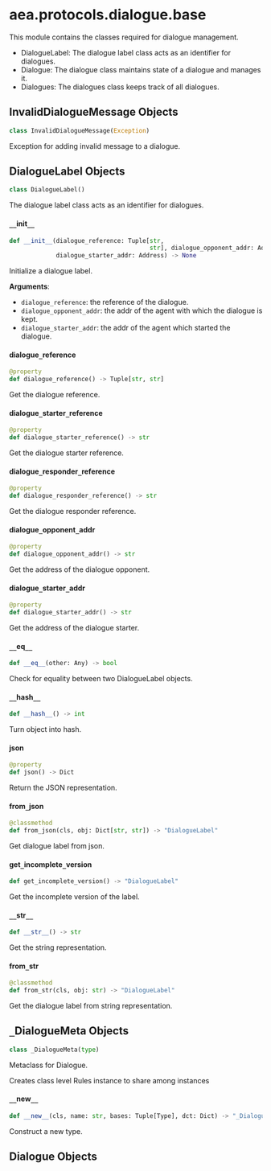 <a id="aea.protocols.dialogue.base"></a>

# aea.protocols.dialogue.base

This module contains the classes required for dialogue management.

- DialogueLabel: The dialogue label class acts as an identifier for dialogues.
- Dialogue: The dialogue class maintains state of a dialogue and manages it.
- Dialogues: The dialogues class keeps track of all dialogues.

<a id="aea.protocols.dialogue.base.InvalidDialogueMessage"></a>

## InvalidDialogueMessage Objects

```python
class InvalidDialogueMessage(Exception)
```

Exception for adding invalid message to a dialogue.

<a id="aea.protocols.dialogue.base.DialogueLabel"></a>

## DialogueLabel Objects

```python
class DialogueLabel()
```

The dialogue label class acts as an identifier for dialogues.

<a id="aea.protocols.dialogue.base.DialogueLabel.__init__"></a>

#### `__`init`__`

```python
def __init__(dialogue_reference: Tuple[str,
                                       str], dialogue_opponent_addr: Address,
             dialogue_starter_addr: Address) -> None
```

Initialize a dialogue label.

**Arguments**:

- `dialogue_reference`: the reference of the dialogue.
- `dialogue_opponent_addr`: the addr of the agent with which the dialogue is kept.
- `dialogue_starter_addr`: the addr of the agent which started the dialogue.

<a id="aea.protocols.dialogue.base.DialogueLabel.dialogue_reference"></a>

#### dialogue`_`reference

```python
@property
def dialogue_reference() -> Tuple[str, str]
```

Get the dialogue reference.

<a id="aea.protocols.dialogue.base.DialogueLabel.dialogue_starter_reference"></a>

#### dialogue`_`starter`_`reference

```python
@property
def dialogue_starter_reference() -> str
```

Get the dialogue starter reference.

<a id="aea.protocols.dialogue.base.DialogueLabel.dialogue_responder_reference"></a>

#### dialogue`_`responder`_`reference

```python
@property
def dialogue_responder_reference() -> str
```

Get the dialogue responder reference.

<a id="aea.protocols.dialogue.base.DialogueLabel.dialogue_opponent_addr"></a>

#### dialogue`_`opponent`_`addr

```python
@property
def dialogue_opponent_addr() -> str
```

Get the address of the dialogue opponent.

<a id="aea.protocols.dialogue.base.DialogueLabel.dialogue_starter_addr"></a>

#### dialogue`_`starter`_`addr

```python
@property
def dialogue_starter_addr() -> str
```

Get the address of the dialogue starter.

<a id="aea.protocols.dialogue.base.DialogueLabel.__eq__"></a>

#### `__`eq`__`

```python
def __eq__(other: Any) -> bool
```

Check for equality between two DialogueLabel objects.

<a id="aea.protocols.dialogue.base.DialogueLabel.__hash__"></a>

#### `__`hash`__`

```python
def __hash__() -> int
```

Turn object into hash.

<a id="aea.protocols.dialogue.base.DialogueLabel.json"></a>

#### json

```python
@property
def json() -> Dict
```

Return the JSON representation.

<a id="aea.protocols.dialogue.base.DialogueLabel.from_json"></a>

#### from`_`json

```python
@classmethod
def from_json(cls, obj: Dict[str, str]) -> "DialogueLabel"
```

Get dialogue label from json.

<a id="aea.protocols.dialogue.base.DialogueLabel.get_incomplete_version"></a>

#### get`_`incomplete`_`version

```python
def get_incomplete_version() -> "DialogueLabel"
```

Get the incomplete version of the label.

<a id="aea.protocols.dialogue.base.DialogueLabel.__str__"></a>

#### `__`str`__`

```python
def __str__() -> str
```

Get the string representation.

<a id="aea.protocols.dialogue.base.DialogueLabel.from_str"></a>

#### from`_`str

```python
@classmethod
def from_str(cls, obj: str) -> "DialogueLabel"
```

Get the dialogue label from string representation.

<a id="aea.protocols.dialogue.base._DialogueMeta"></a>

## `_`DialogueMeta Objects

```python
class _DialogueMeta(type)
```

Metaclass for Dialogue.

Creates class level Rules instance to share among instances

<a id="aea.protocols.dialogue.base._DialogueMeta.__new__"></a>

#### `__`new`__`

```python
def __new__(cls, name: str, bases: Tuple[Type], dct: Dict) -> "_DialogueMeta"
```

Construct a new type.

<a id="aea.protocols.dialogue.base.Dialogue"></a>

## Dialogue Objects

